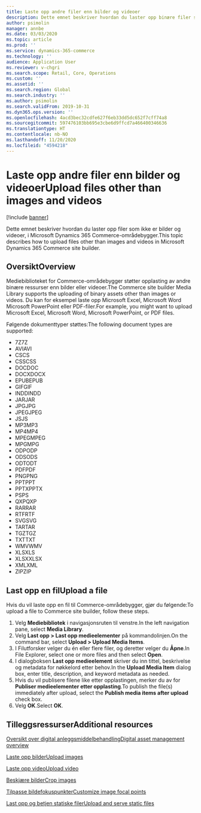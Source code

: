 ```yaml
---
title: Laste opp andre filer enn bilder og videoer
description: Dette emnet beskriver hvordan du laster opp binære filer som ikke er bilder og videoer, i Microsoft Dynamics 365 Commerce-områdebygger.
author: psimolin
manager: annbe
ms.date: 03/03/2020
ms.topic: article
ms.prod: ''
ms.service: dynamics-365-commerce
ms.technology: ''
audience: Application User
ms.reviewer: v-chgri
ms.search.scope: Retail, Core, Operations
ms.custom: ''
ms.assetid: ''
ms.search.region: Global
ms.search.industry: ''
ms.author: psimolin
ms.search.validFrom: 2019-10-31
ms.dyn365.ops.version: ''
ms.openlocfilehash: 4acd3bec32cdfe627f6eb33dd5dc652f7cff74a8
ms.sourcegitcommit: 597476103bb695e3cbe6d9ffcd7a466400346636
ms.translationtype: HT
ms.contentlocale: nb-NO
ms.lasthandoff: 11/20/2020
ms.locfileid: "4594218"
---
```

# <a name="upload-files-other-than-images-and-videos"></a><span data-ttu-id="048e0-103">Laste opp andre filer enn bilder og videoer</span><span class="sxs-lookup"><span data-stu-id="048e0-103">Upload files other than images and videos</span></span>

[!include [banner](includes/banner.md)]

<span data-ttu-id="048e0-104">Dette emnet beskriver hvordan du laster opp filer som ikke er bilder og videoer, i Microsoft Dynamics 365 Commerce-områdebygger.</span><span class="sxs-lookup"><span data-stu-id="048e0-104">This topic describes how to upload files other than images and videos in Microsoft Dynamics 365 Commerce site builder.</span></span>

## <a name="overview"></a><span data-ttu-id="048e0-105">Oversikt</span><span class="sxs-lookup"><span data-stu-id="048e0-105">Overview</span></span>

<span data-ttu-id="048e0-106">Mediebiblioteket for Commerce-områdebygger støtter opplasting av andre binære ressurser enn bilder eller videoer.</span><span class="sxs-lookup"><span data-stu-id="048e0-106">The Commerce site builder Media Library supports the uploading of binary assets other than images or videos.</span></span> <span data-ttu-id="048e0-107">Du kan for eksempel laste opp Microsoft Excel, Microsoft Word Microsoft PowerPoint eller PDF-filer.</span><span class="sxs-lookup"><span data-stu-id="048e0-107">For example, you might want to upload Microsoft Excel, Microsoft Word, Microsoft PowerPoint, or PDF files.</span></span>

<span data-ttu-id="048e0-108">Følgende dokumenttyper støttes:</span><span class="sxs-lookup"><span data-stu-id="048e0-108">The following document types are supported:</span></span>
- <span data-ttu-id="048e0-109">7Z</span><span class="sxs-lookup"><span data-stu-id="048e0-109">7Z</span></span>
- <span data-ttu-id="048e0-110">AVI</span><span class="sxs-lookup"><span data-stu-id="048e0-110">AVI</span></span>
- <span data-ttu-id="048e0-111">CS</span><span class="sxs-lookup"><span data-stu-id="048e0-111">CS</span></span>
- <span data-ttu-id="048e0-112">CSS</span><span class="sxs-lookup"><span data-stu-id="048e0-112">CSS</span></span>
- <span data-ttu-id="048e0-113">DOC</span><span class="sxs-lookup"><span data-stu-id="048e0-113">DOC</span></span>
- <span data-ttu-id="048e0-114">DOCX</span><span class="sxs-lookup"><span data-stu-id="048e0-114">DOCX</span></span>
- <span data-ttu-id="048e0-115">EPUB</span><span class="sxs-lookup"><span data-stu-id="048e0-115">EPUB</span></span>
- <span data-ttu-id="048e0-116">GIF</span><span class="sxs-lookup"><span data-stu-id="048e0-116">GIF</span></span>
- <span data-ttu-id="048e0-117">INDD</span><span class="sxs-lookup"><span data-stu-id="048e0-117">INDD</span></span>
- <span data-ttu-id="048e0-118">JAR</span><span class="sxs-lookup"><span data-stu-id="048e0-118">JAR</span></span>
- <span data-ttu-id="048e0-119">JPG</span><span class="sxs-lookup"><span data-stu-id="048e0-119">JPG</span></span>
- <span data-ttu-id="048e0-120">JPEG</span><span class="sxs-lookup"><span data-stu-id="048e0-120">JPEG</span></span>
- <span data-ttu-id="048e0-121">JS</span><span class="sxs-lookup"><span data-stu-id="048e0-121">JS</span></span>
- <span data-ttu-id="048e0-122">MP3</span><span class="sxs-lookup"><span data-stu-id="048e0-122">MP3</span></span>
- <span data-ttu-id="048e0-123">MP4</span><span class="sxs-lookup"><span data-stu-id="048e0-123">MP4</span></span>
- <span data-ttu-id="048e0-124">MPEG</span><span class="sxs-lookup"><span data-stu-id="048e0-124">MPEG</span></span>
- <span data-ttu-id="048e0-125">MPG</span><span class="sxs-lookup"><span data-stu-id="048e0-125">MPG</span></span>
- <span data-ttu-id="048e0-126">ODP</span><span class="sxs-lookup"><span data-stu-id="048e0-126">ODP</span></span>
- <span data-ttu-id="048e0-127">ODS</span><span class="sxs-lookup"><span data-stu-id="048e0-127">ODS</span></span>
- <span data-ttu-id="048e0-128">ODT</span><span class="sxs-lookup"><span data-stu-id="048e0-128">ODT</span></span>
- <span data-ttu-id="048e0-129">PDF</span><span class="sxs-lookup"><span data-stu-id="048e0-129">PDF</span></span>
- <span data-ttu-id="048e0-130">PNG</span><span class="sxs-lookup"><span data-stu-id="048e0-130">PNG</span></span>
- <span data-ttu-id="048e0-131">PPT</span><span class="sxs-lookup"><span data-stu-id="048e0-131">PPT</span></span>
- <span data-ttu-id="048e0-132">PPTX</span><span class="sxs-lookup"><span data-stu-id="048e0-132">PPTX</span></span>
- <span data-ttu-id="048e0-133">PS</span><span class="sxs-lookup"><span data-stu-id="048e0-133">PS</span></span>
- <span data-ttu-id="048e0-134">QXP</span><span class="sxs-lookup"><span data-stu-id="048e0-134">QXP</span></span>
- <span data-ttu-id="048e0-135">RAR</span><span class="sxs-lookup"><span data-stu-id="048e0-135">RAR</span></span>
- <span data-ttu-id="048e0-136">RTF</span><span class="sxs-lookup"><span data-stu-id="048e0-136">RTF</span></span>
- <span data-ttu-id="048e0-137">SVG</span><span class="sxs-lookup"><span data-stu-id="048e0-137">SVG</span></span>
- <span data-ttu-id="048e0-138">TAR</span><span class="sxs-lookup"><span data-stu-id="048e0-138">TAR</span></span>
- <span data-ttu-id="048e0-139">TGZ</span><span class="sxs-lookup"><span data-stu-id="048e0-139">TGZ</span></span>
- <span data-ttu-id="048e0-140">TXT</span><span class="sxs-lookup"><span data-stu-id="048e0-140">TXT</span></span>
- <span data-ttu-id="048e0-141">WMV</span><span class="sxs-lookup"><span data-stu-id="048e0-141">WMV</span></span>
- <span data-ttu-id="048e0-142">XLS</span><span class="sxs-lookup"><span data-stu-id="048e0-142">XLS</span></span>
- <span data-ttu-id="048e0-143">XLSX</span><span class="sxs-lookup"><span data-stu-id="048e0-143">XLSX</span></span>
- <span data-ttu-id="048e0-144">XML</span><span class="sxs-lookup"><span data-stu-id="048e0-144">XML</span></span>
- <span data-ttu-id="048e0-145">ZIP</span><span class="sxs-lookup"><span data-stu-id="048e0-145">ZIP</span></span>

## <a name="upload-a-file"></a><span data-ttu-id="048e0-146">Last opp en fil</span><span class="sxs-lookup"><span data-stu-id="048e0-146">Upload a file</span></span>

<span data-ttu-id="048e0-147">Hvis du vil laste opp en fil til Commerce-områdebygger, gjør du følgende:</span><span class="sxs-lookup"><span data-stu-id="048e0-147">To upload a file to Commerce site builder, follow these steps.</span></span>

1. <span data-ttu-id="048e0-148">Velg **Mediebibliotek** i navigasjonsruten til venstre.</span><span class="sxs-lookup"><span data-stu-id="048e0-148">In the left navigation pane, select **Media Library**.</span></span>
1. <span data-ttu-id="048e0-149">Velg **Last opp \> Last opp medieelementer** på kommandolinjen.</span><span class="sxs-lookup"><span data-stu-id="048e0-149">On the command bar, select **Upload \> Upload Media Items**.</span></span>
1. <span data-ttu-id="048e0-150">I Filutforsker velger du én eller flere filer, og deretter velger du **Åpne**.</span><span class="sxs-lookup"><span data-stu-id="048e0-150">In File Explorer, select one or more files and then select **Open**.</span></span>
1. <span data-ttu-id="048e0-151">I dialogboksen **Last opp medieelement** skriver du inn tittel, beskrivelse og metadata for nøkkelord etter behov.</span><span class="sxs-lookup"><span data-stu-id="048e0-151">In the **Upload Media Item** dialog box, enter title, description, and keyword metadata as needed.</span></span>
1. <span data-ttu-id="048e0-152">Hvis du vil publisere filene like etter opplastingen, merker du av for **Publiser medieelementer etter opplasting**.</span><span class="sxs-lookup"><span data-stu-id="048e0-152">To publish the file(s) immediately after upload, select the **Publish media items after upload** check box.</span></span>
1. <span data-ttu-id="048e0-153">Velg **OK**.</span><span class="sxs-lookup"><span data-stu-id="048e0-153">Select **OK**.</span></span>

## <a name="additional-resources"></a><span data-ttu-id="048e0-154">Tilleggsressurser</span><span class="sxs-lookup"><span data-stu-id="048e0-154">Additional resources</span></span>

[<span data-ttu-id="048e0-155">Oversikt over digital anleggsmiddelbehandling</span><span class="sxs-lookup"><span data-stu-id="048e0-155">Digital asset management overview</span></span>](dam-overview.md)

[<span data-ttu-id="048e0-156">Laste opp bilder</span><span class="sxs-lookup"><span data-stu-id="048e0-156">Upload images</span></span>](dam-upload-images.md)

[<span data-ttu-id="048e0-157">Laste opp video</span><span class="sxs-lookup"><span data-stu-id="048e0-157">Upload video</span></span>](dam-upload-video.md)

[<span data-ttu-id="048e0-158">Beskjære bilder</span><span class="sxs-lookup"><span data-stu-id="048e0-158">Crop images</span></span>](dam-crop-images.md)

[<span data-ttu-id="048e0-159">Tilpasse bildefokuspunkter</span><span class="sxs-lookup"><span data-stu-id="048e0-159">Customize image focal points</span></span>](dam-custom-focal-point.md)

[<span data-ttu-id="048e0-160">Last opp og betjen statiske filer</span><span class="sxs-lookup"><span data-stu-id="048e0-160">Upload and serve static files</span></span>](upload-serve-static-files.md)
